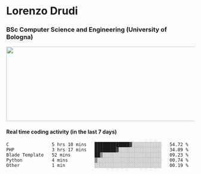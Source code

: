 # Lorenzo Drudi
### BSc Computer Science and Engineering (University of Bologna)

<img src="https://github-readme-stats-lorenzodrudi.vercel.app//api?username=LorenzoDrudi&count_private=true&show_icons=true&theme=gruvbox" height=200px width=550px>

<!---Use wakatime plugins to track the coding time--->
#### Real time coding activity (in the last 7 days)
<!--START_SECTION:waka-->

```text
C                5 hrs 10 mins   █████████████▓░░░░░░░░░░░   54.72 %
PHP              3 hrs 17 mins   ████████▓░░░░░░░░░░░░░░░░   34.89 %
Blade Template   52 mins         ██▒░░░░░░░░░░░░░░░░░░░░░░   09.23 %
Python           4 mins          ▒░░░░░░░░░░░░░░░░░░░░░░░░   00.74 %
Other            1 min           ░░░░░░░░░░░░░░░░░░░░░░░░░   00.19 %
```

<!--END_SECTION:waka-->
